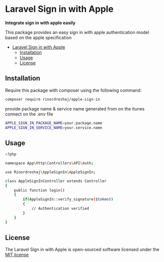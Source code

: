 # Laravel Sign in with Apple

**Integrate sign in with apple easily**

This package provides an easy sign in with apple authentication model based on the apple specification

- [Laravel Sign in with Apple](#laravel-sign-in-with-apple)
  - [Installation](#installation)
  - [Usage](#usage)
  - [License](#license)

## Installation

Require this package with composer using the following command:

```bash
composer require rinordreshaj/apple-sign-in
```

provide package name & service name generated from on the itunes connect on the .env file

```bash
APPLE_SIGN_IN_PACKAGE_NAME=your.package.name
APPLE_SIGN_IN_SERVICE_NAME=your.service.name
```

## Usage

```bash
<?php

namespace App\Http\Controllers\API\Auth;

use Rinordreshaj\AppleSignIn\AppleSignIn;

class AppleSignInController extends Controller
{
    public function login()
    {
        if(AppleSignIn::verify_signature($token))
        {
            // Authentication verified
        }
    }
}
```

## License

The Laravel Sign in with Apple is open-sourced software licensed under the [MIT license](http://opensource.org/licenses/MIT)

